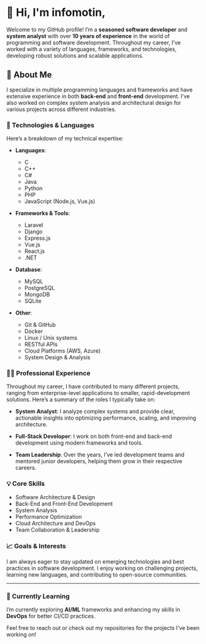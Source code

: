 # 👋 Hi, I'm infomotin,

Welcome to my GitHub profile! I’m a **seasoned software developer** and **system analyst** with over **10 years of experience** in the world of programming and software development. Throughout my career, I’ve worked with a variety of languages, frameworks, and technologies, developing robust solutions and scalable applications.

## 🚀 About Me

I specialize in multiple programming languages and frameworks and have extensive experience in both **back-end** and **front-end** development. I’ve also worked on complex system analysis and architectural design for various projects across different industries.

### 🔧 Technologies & Languages

Here’s a breakdown of my technical expertise:

- **Languages**: 
  - C
  - C++
  - C#
  - Java
  - Python
  - PHP
  - JavaScript (Node.js, Vue.js)

- **Frameworks & Tools**:
  - Laravel
  - Django
  - Express.js
  - Vue.js
  - React.js
  - .NET
  
- **Database**:
  - MySQL
  - PostgreSQL
  - MongoDB
  - SQLite

- **Other**:
  - Git & GitHub
  - Docker
  - Linux / Unix systems
  - RESTful APIs
  - Cloud Platforms (AWS, Azure)
  - System Design & Analysis

### 🧑‍💻 Professional Experience

Throughout my career, I have contributed to many different projects, ranging from enterprise-level applications to smaller, rapid-development solutions. Here’s a summary of the roles I typically take on:

- **System Analyst**: I analyze complex systems and provide clear, actionable insights into optimizing performance, scaling, and improving architecture.
  
- **Full-Stack Developer**: I work on both front-end and back-end development using modern frameworks and tools.

- **Team Leadership**: Over the years, I’ve led development teams and mentored junior developers, helping them grow in their respective careers.

### 💡 Core Skills

- Software Architecture & Design
- Back-End and Front-End Development
- System Analysis
- Performance Optimization
- Cloud Architecture and DevOps
- Team Collaboration & Leadership

### 📈 Goals & Interests

I am always eager to stay updated on emerging technologies and best practices in software development. I enjoy working on challenging projects, learning new languages, and contributing to open-source communities.

---

### 🌱 Currently Learning
I’m currently exploring **AI/ML** frameworks and enhancing my skills in **DevOps** for better CI/CD practices.

Feel free to reach out or check out my repositories for the projects I've been working on!

